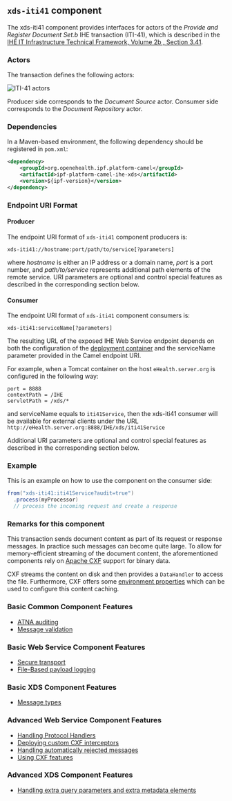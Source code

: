 
## `xds-iti41` component

The xds-iti41 component provides interfaces for actors of the *Provide and Register Document Set.b* IHE transaction (ITI-41),
which is described in the [IHE IT Infrastructure Technical Framework, Volume 2b , Section 3.41](http://ihe.net/uploadedFiles/Documents/ITI/IHE_ITI_TF_Vol2b.pdf).

### Actors

The transaction defines the following actors:

![ITI-41 actors](images/iti41.png)

Producer side corresponds to the *Document Source* actor.
Consumer side corresponds to the *Document Repository* actor.

### Dependencies

In a Maven-based environment, the following dependency should be registered in `pom.xml`:

```xml
<dependency>
    <groupId>org.openehealth.ipf.platform-camel</groupId>
    <artifactId>ipf-platform-camel-ihe-xds</artifactId>
    <version>${ipf-version}</version>
</dependency>
```

### Endpoint URI Format

#### Producer

The endpoint URI format of `xds-iti41` component producers is:

```
xds-iti41://hostname:port/path/to/service[?parameters]
```

where *hostname* is either an IP address or a domain name, *port* is a port number, and *path/to/service*
represents additional path elements of the remote service.
URI parameters are optional and control special features as described in the corresponding section below.

#### Consumer

The endpoint URI format of `xds-iti41` component consumers is:

```
xds-iti41:serviceName[?parameters]
```

The resulting URL of the exposed IHE Web Service endpoint depends on both the configuration of the [deployment container]
and the serviceName parameter provided in the Camel endpoint URI.

For example, when a Tomcat container on the host `eHealth.server.org` is configured in the following way:

```
port = 8888
contextPath = /IHE
servletPath = /xds/*
```

and serviceName equals to `iti41Service`, then the xds-iti41 consumer will be available for external clients under the URL
`http://eHealth.server.org:8888/IHE/xds/iti41Service`

Additional URI parameters are optional and control special features as described in the corresponding section below.


### Example

This is an example on how to use the component on the consumer side:

```java
from("xds-iti41:iti41Service?audit=true")
  .process(myProcessor)
  // process the incoming request and create a response
```


### Remarks for this component

This transaction sends document content as part of its request or response messages. In practice such messages can become
quite large. To allow for memory-efficient streaming of the document content, the aforementioned components rely on
[Apache CXF](http://cxf.apache.org/) support for binary data.

CXF streams the content on disk and then provides a `DataHandler` to access the file.
Furthermore, CXF offers some [environment properties](http://cxf.apache.org/docs/security.html#Security-Largedatastreamcaching)
which can be used to configure this content caching.


### Basic Common Component Features

* [ATNA auditing]
* [Message validation]

### Basic Web Service Component Features

* [Secure transport]
* [File-Based payload logging]

### Basic XDS Component Features

* [Message types]

### Advanced Web Service Component Features

* [Handling Protocol Handlers]
* [Deploying custom CXF interceptors]
* [Handling automatically rejected messages]
* [Using CXF features]

### Advanced XDS Component Features

* [Handling extra query parameters and extra metadata elements]


[ATNA auditing]: ../atna.html
[Message validation]: ../messageValidation.html

[deployment container]: ../ws/deployment.html
[Secure Transport]: ../ws/secureTransport.html
[File-Based payload logging]: ../ws/payloadLogging.html

[Message types]: messageTypes.html
[Handling extra query parameters and extra metadata elements]: handlingExtra.html

[Handling Protocol Handlers]: ../ws/protocolHeaders.html
[Deploying custom CXF interceptors]: ../ws/customInterceptors.html
[Handling automatically rejected messages]: ../handlingRejected.html
[Using CXF features]: ../ws/cxfFeatures.html




